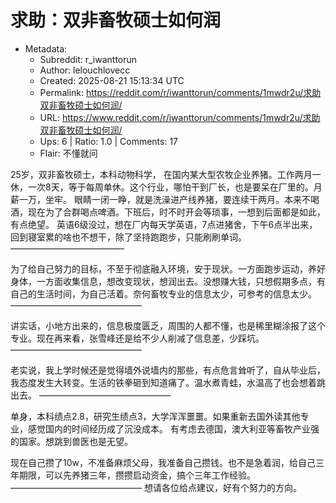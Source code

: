 # 求助：双非畜牧硕士如何润

- Metadata:
  - Subreddit: r_iwanttorun
  - Author: lelouchlovecc
  - Created: 2025-08-21 15:13:34 UTC
  - Permalink: https://reddit.com/r/iwanttorun/comments/1mwdr2u/求助双非畜牧硕士如何润/
  - URL: https://www.reddit.com/r/iwanttorun/comments/1mwdr2u/求助双非畜牧硕士如何润/
  - Ups: 6 | Ratio: 1.0 | Comments: 17
  - Flair: 不懂就问


25岁，双非畜牧硕士，本科动物科学，
在国内某大型农牧企业养猪。工作两月一休，一次8天，等于每周单休。这个行业，哪怕干到厂长，也是要呆在厂里的。月薪一万，坐牢。
眼睛一闭一睁，就是洗澡进产线养猪，要连续干两月。本来不喝酒，现在为了合群喝点啤酒。下班后，时不时开会等琐事，一想到后面都是如此，有点绝望。
英语6级没过，想在厂内每天学英语，7点进猪舍，下午6点半出来，回到寝室累的啥也不想干，除了坚持跑跑步，只能刷刷单词。
—————————————

为了给自己努力的目标，不至于彻底融入环境，安于现状。一方面跑步运动，养好身体，一方面收集信息，想改变现状，想润出去。没想赚大钱，只想假期多点，有自己的生活时间，为自己活着。奈何畜牧专业的信息太少，可参考的信息太少。
———————————————

讲实话，小地方出来的，信息极度匮乏，周围的人都不懂，也是稀里糊涂报了这个专业。现在再来看，张雪峰还是给不少人削减了信息差，少踩坑。
———————————————

老实说，我上学时候还是觉得墙外说墙内的那些，有点危言耸听了，自从毕业后，我态度发生大转变。生活的铁拳砸到知道痛了。温水煮青蛙，水温高了也会想着跳出去。
———————————————

单身，本科绩点2.8，研究生绩点3，大学浑浑噩噩。如果重新去国外读其他专业，感觉国内的时间经历成了沉没成本。
有考虑去德国，澳大利亚等畜牧产业强的国家。想跳到兽医也是无望。

现在自己攒了10w，不准备麻烦父母，我准备自己攒钱。也不是急着润，给自己三年期限，可以先养猪三年，攒攒启动资金，搞个三年工作经验。
——————————————— 想请各位给点建议，好有个努力的方向。

